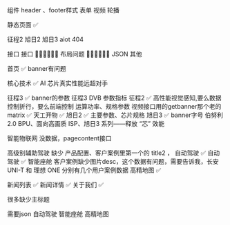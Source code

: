 组件
header 、footer样式
表单
视频
轮播



静态页面    ✅

征程2
旭日2
旭日3
aiot
404



接口           接口 🍌🍌🍌🍌🍌🍌                  布局问题  🍉🍉🍉🍉🍉🍉                        JSON                其他

首页           ✅                              banner有问题          

核心技术        ✅                              AI 芯片真实性能远超对手

征程3          ✅  banner的参数                                                           征程3 DVB 参数指标
征程2          ✅                              高性能视觉感知,要么数据控制折行，要么前端控制     运算功率、规格参数       视频接口用的getbanner那个老的                                    
matrix        ✅
天工开物        ✅
旭日2          ✅                                                                         主要参数、芯片规格
旭日3          ✅                              banner字号                                  伯努利2.0 BPU、面向高画质 ISP、旭日3 系列——释放 “芯” 效能

智能物联网       没数据，pagecontent接口

高级别辅助驾驶     缺少 产品配置、客户案例里第一个的 title2 ， 
自动驾驶         ✅
自动驾驶         ✅
智能座舱        客户案例缺少图片desc，这个数据有问题，需要告诉我，长安 UNI-T 和 理想 ONE 分别有几个用户案例数据
高精地图        ✅

新闻列表        ✅
新闻详情        ✅
关于我们        ✅


很多缺少主标题



需要json
自动驾驶
智能座舱
高精地图

